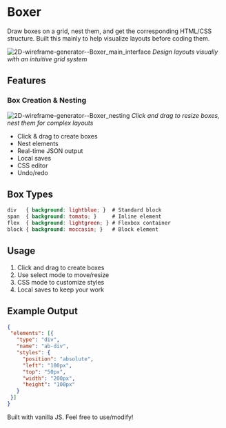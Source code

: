 # Boxer
Draw boxes on a grid, nest them, and get the corresponding HTML/CSS structure. Built this mainly to help visualize layouts before coding them.

![2D-wireframe-generator--Boxer_main_interface](https://github.com/user-attachments/assets/0a4ecdc6-a4ad-4e51-80a6-f7b41942d4ec)
*Design layouts visually with an intuitive grid system*

## Features

### Box Creation & Nesting
![2D-wireframe-generator--Boxer_nesting](https://github.com/user-attachments/assets/fc45c433-e787-4b7e-b49a-269957a4643e)
*Click and drag to resize boxes, nest them for complex layouts*

- Click & drag to create boxes
- Nest elements 
- Real-time JSON output
- Local saves
- CSS editor
- Undo/redo

## Box Types
```css
div   { background: lightblue; }  # Standard block
span  { background: tomato; }     # Inline element
flex  { background: lightgreen; } # Flexbox container
block { background: moccasin; }   # Block element
```

## Usage
1. Click and drag to create boxes
2. Use select mode to move/resize
3. CSS mode to customize styles
4. Local saves to keep your work

## Example Output
```json
{
 "elements": [{
   "type": "div",
   "name": "ab-div",
   "styles": {
     "position": "absolute",
     "left": "100px", 
     "top": "50px",
     "width": "200px",
     "height": "100px"
   }
 }]
}
```

Built with vanilla JS. Feel free to use/modify!
